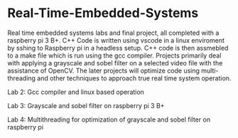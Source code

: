 # Real-Time-Embedded-Systems

Real time embedded systems labs and final project, all completed with a raspberry pi 3 B+. C++ Code is written using vscode in a linux enviroment by sshing to Raspberry pi in a headless setup. C++ code is then assmebled to a make file which is run using the gcc compiler. Projects primarily deal with applying a grayscale and sobel filter on a selected video file with the assistance of OpenCV. The later projects will optimize code using multi-threading and other techniques to approach true real time system operation.

Lab 2: Gcc compiler and linux based operation

Lab 3: Grayscale and sobel filter on raspberry pi 3 B+

Lab 4: Multithreading for optimization of grayscale and sobel filter on raspberry pi
